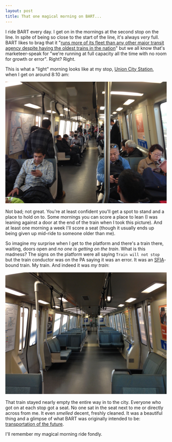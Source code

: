 ```yaml
---
layout: post
title: That one magical morning on BART...
---
```


I ride BART every day. I get on in the mornings at the second stop on the line. In spite of being so close to the start of the line, it's always _very_ full. BART likes to brag that it "[runs more of its fleet than any other major transit agency despite having the oldest trains in the nation](http://sfbay.ca/2015/01/29/long-wait-expected-for-longer-bart-trains/)" but we all know that's marketeer-speak for "we're running at full capacity all the time with no room for growth or error". Right? Right.

This is what a "light" morning looks like at my stop, [Union City Station](http://www.bart.gov/stations/ucty), when I get on around 8:10 am:

![A light morning on BART](/images/bart-typical.jpg "A light morning on BART")

Not bad; not great. You're at least confident you'll get a spot to stand and a place to hold on to. Some mornings you can score a place to lean (I was leaning against a door at the end of the train when I took this picture). And at least one morning a week I'll score a seat (though it usually ends up being given up mid-ride to someone older than me).

So imagine my surprise when I get to the platform and there's a train there, waiting, doors open and _no one is getting on the train_. What is this madness? The signs on the platform were all saying `Train will not stop` but the train conductor was on the PA saying it was an error. It was an [SFIA](http://www.bart.gov/stations/sfia)-bound train. My train. And indeed it was _my train_:

![The mystical empty BART car](/images/bart-empty.jpg "The mystical empty BART car")

That train stayed nearly empty the entire way in to the city. Everyone who got on at each stop got a seat. No one sat in the seat next to me or directly across from me. It even _smelled_ decent, freshly cleaned. It was a beautiful thing and a glimpse of what BART was originally intended to be: [transportation of the future](http://blog.sfgate.com/parenting/2011/05/19/the-birth-of-bart-photos-from-the-1960s-and-70s/).

I'll remember my magical morning ride fondly.
